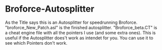 # Broforce-Autosplitter
As the Title says this is an Autosplitter for speedrunning Broforce.
"broforce_New_Patch.asl" is the finished autosplitter.
"Broforce_beta.CT" is a cheat engine file with all the pointers I use (and some extra ones).
This is useful if the Autosplitter does't work as intendet for you. You can use it to see which Pointers don't work.
